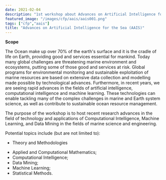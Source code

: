 ```yaml
---
date: 2021-02-04
description: "1st workshop about Advances on Artificial Intelligence for the Sea (AAIS) held in conjuntion with The International Joint Conference on Neural Networks (JCNN) 2021 - Virtual Event - 18-22 July 2021."
featured_image: "/images/cfp/aais/aais001.png"
tags: ["cfp","aais"]
title: "Advances on Artificial Intelligence for the Sea (AAIS)"
---
```


**Scope**

The Ocean make up over 70% of the earth's surface and it is the cradle of life on Earth, providing good and services essential for mankind.
Today many global challenges are threatening marine environment and ecosystems, putting some of those good and services at risk.
Global programs for environmental monitoring and sustainable exploitation of marine resources are based on extensive data collection and modelling made possible by technological advances.
Furthermore, in recent years, we are seeing rapid advances in the fields of artificial intelligence, computational intelligence and machine learning.
These technologies can enable tackling many of the complex challenges in marine and Earth system science, as well as contribute to sustainable ocean resource management.

The purpose of the workshop is to host recent research advances in the field of technology and applications of Computational Intelligence, Machine Learning, and Data Mining in the fields of marine science and engineering.
 
Potential topics include (but are not limited to):

* Theory and Methodologies
- Applied and Computational Mathematics;
- Computational Intelligence;
- Data Mining; 
- Machine Learning;
- Statistical Methods.
